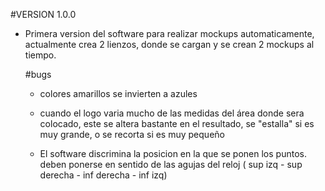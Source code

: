 #VERSION 1.0.0

- Primera version del software para realizar mockups automaticamente, actualmente crea 2 lienzos, donde se cargan y se crean 2 mockups al tiempo.

  #bugs

  - colores amarillos se invierten a azules
  - cuando el logo varia mucho de las medidas del área donde sera colocado, este se altera bastante en el resultado, se "estalla" si es muy grande, o se recorta si es muy pequeño
 
  - El software discrimina la posicion en la que se ponen los puntos. deben ponerse en sentido de las agujas del reloj ( sup izq - sup derecha - inf derecha - inf izq)

